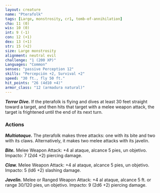 ```yaml
---
layout: creature
name: "Pterafolk"
tags: [Large, monstrosity, cr1, tomb-of-annihilation]
cha: 11 (0)
wis: 10 (0)
int: 9 (-1)
con: 12 (+1)
dex: 13 (+1)
str: 15 (+2)
size: Large monstrosity
alignment: neutral evil
challenge: "1 (200 XP)"
Languages: "Common"
senses: "passive Perception 12"
skills: "Percepción +2, Survival +2"
speed: "30 ft., fly 50 ft."
hit_points: "26 (4d10 +4)"
armor_class: "12 (armadura natural)"
---
```


***Terror Dive.*** If the pterafolk is flying and dives at least 30 feet straight toward a target, and then hits that target with a melee weapon attack, the target is frightened until the end of its next turn.

### Actions

***Multiataque.*** The pterafolk makes three attacks: one with its bite and two with its claws. Alternatively, it makes two melee attacks with its javelin.

***Bite.*** Melee Weapon Attack: +4 al ataque, alcance 5 pies, un objetivo. Impacto: 7 (2d4 +2) piercing damage.

***Claw.*** Melee Weapon Attack: +4 al ataque, alcance 5 pies, un objetivo. Impacto: 5 (ld6 +2) slashing damage.

***Javelin.*** Melee or Ranged Weapon Attack: +4 al ataque, alcance 5 ft. or range 30/120 pies, un objetivo. Impacto: 9 (2d6 +2) piercing damage.